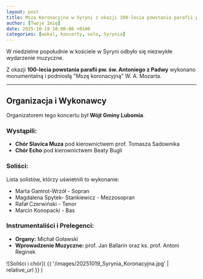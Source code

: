 ```yaml
---
layout: post
title: Msza Koronacyjna w Syryni z okazji 100-lecia powstania parafii pw. św. Antoniego z Padwy
author: [Twoje Imię]
date: 2025-10-19 18:00:00 +0100
categories: [wokal, koncerty, solo, Syrynia]
---
```


W niedzielne popołudnie w kościele w Syryni odbyło się niezwykłe wydarzenie muzyczne.

Z okazji **100-lecia powstania parafii pw. św. Antoniego z Padwy** wykonano monumentalną i podniosłą "Mszę koronacyjną" W. A. Mozarta.

---

## Organizacja i Wykonawcy

Organizatorem tego koncertu był **Wójt Gminy Lubomia**.

### Wystąpili:

* **Chór Slavica Muza** pod kierownictwem prof. Tomasza Sadownika
* **Chór Echo** pod kierownictwem Beaty Bugli

### Soliści:

Lista solistów, którzy uświetnili to wykonanie:
* Marta Gamrot-Wrzół - Sopran
* Magdalena Spytek- Stankiewicz - Mezzosopran
* Rafał Czerwiński - Tenor
* Marcin Konopacki - Bas

### Instrumentaliści i Prelegenci:

* **Organy:** Michał Goławski 
* **Wprowadzenie Muzyczne:** prof. Jan Ballarin oraz ks. prof. Antoni Reginek

![Soliści i chór]( {{ '/images/20251019_Syrynia_Koronacyjna.jpg' | relative_url }} )

